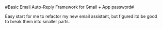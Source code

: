 #Basic Email Auto-Reply Framework for Gmail + App password#

Easy start for me to refactor my new email assistant, but figured itd be good to break them into smaller parts.
